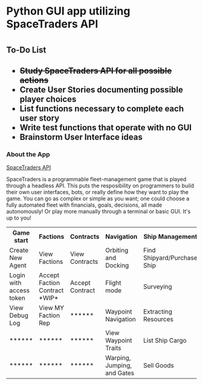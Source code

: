 <h1>Python GUI app utilizing SpaceTraders API<h1>
<h2>To-Do List<h2>
<ul>
 <li><s>Study SpaceTraders API for all possible actions</s></li>
 <li>Create User Stories documenting possible player choices</li>
 <li>List functions necessary to complete each user story</li>
 <li>Write test functions that operate with no GUI</li>
 <li>Brainstorm User Interface ideas</li>
</ul>

<h3>About the App</h3>
<a href="https://docs.spacetraders.io/">SpaceTraders API</a>
<p>SpaceTraders is a programmable fleet-management game that is played through a headless API. 
 This puts the resposibility on programmers to build their own user interfaces, bots, or really 
 define how they want to play the game. You can go as complex or simple as you want; one could choose a fully automated fleet with financials, goals, decisions, all made autonomously! Or play more manually through a terminal or basic GUI. It's up to you!</p>

 <table width=90%>
    <tr>
        <th>Game start</th>
        <th>Factions</th>
        <th>Contracts</th>
        <th>Navigation</th>
        <th>Ship Management</th>
    </tr>
        <td>Create New Agent</td>
        <td>View Factions</td>
        <td>View Contracts</td>
        <td>Orbiting and Docking</td>
        <td>Find Shipyard/Purchase Ship</td>
    <tr>
        <td>Login with access token</td>
        <td>Accept Faction Contract *WIP*</td>
        <td>Accept Contract</td>
        <td>Flight mode</td>
        <td>Surveying</td>
    </tr>
    <tr>
        <td>View Debug Log</td>
        <td>View MY Faction Rep</td>
        <td>******</td>
        <td>Waypoint Navigation</td>
        <td>Extracting Resources</td>
    </tr>
    <tr>
        <td>******</td>
        <td>******</td>
        <td>******</td>
        <td>View Waypoint Traits</td>
        <td>List Ship Cargo</td>
    </tr>
    <tr>
        <td>******</td>
        <td>******</td>
        <td>******</td>
        <td>Warping, Jumping, and Gates</td>
        <td>Sell Goods</td>
    </tr>
 </table>
